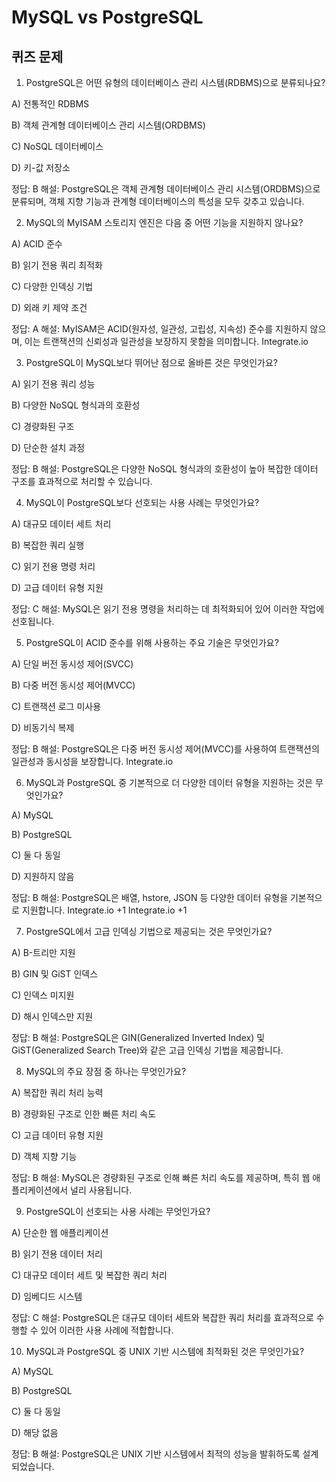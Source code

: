# MySQL vs PostgreSQL

## 퀴즈 문제
1. PostgreSQL은 어떤 유형의 데이터베이스 관리 시스템(RDBMS)으로 분류되나요?

A) 전통적인 RDBMS

B) 객체 관계형 데이터베이스 관리 시스템(ORDBMS)

C) NoSQL 데이터베이스

D) 키-값 저장소

정답: B
해설: PostgreSQL은 객체 관계형 데이터베이스 관리 시스템(ORDBMS)으로 분류되며, 객체 지향 기능과 관계형 데이터베이스의 특성을 모두 갖추고 있습니다.

2. MySQL의 MyISAM 스토리지 엔진은 다음 중 어떤 기능을 지원하지 않나요?

A) ACID 준수

B) 읽기 전용 쿼리 최적화

C) 다양한 인덱싱 기법

D) 외래 키 제약 조건

정답: A
해설: MyISAM은 ACID(원자성, 일관성, 고립성, 지속성) 준수를 지원하지 않으며, 이는 트랜잭션의 신뢰성과 일관성을 보장하지 못함을 의미합니다.
Integrate.io

3. PostgreSQL이 MySQL보다 뛰어난 점으로 올바른 것은 무엇인가요?

A) 읽기 전용 쿼리 성능

B) 다양한 NoSQL 형식과의 호환성

C) 경량화된 구조

D) 단순한 설치 과정

정답: B
해설: PostgreSQL은 다양한 NoSQL 형식과의 호환성이 높아 복잡한 데이터 구조를 효과적으로 처리할 수 있습니다.

4. MySQL이 PostgreSQL보다 선호되는 사용 사례는 무엇인가요?

A) 대규모 데이터 세트 처리

B) 복잡한 쿼리 실행

C) 읽기 전용 명령 처리

D) 고급 데이터 유형 지원

정답: C
해설: MySQL은 읽기 전용 명령을 처리하는 데 최적화되어 있어 이러한 작업에 선호됩니다.

5. PostgreSQL이 ACID 준수를 위해 사용하는 주요 기술은 무엇인가요?

A) 단일 버전 동시성 제어(SVCC)

B) 다중 버전 동시성 제어(MVCC)

C) 트랜잭션 로그 미사용

D) 비동기식 복제

정답: B
해설: PostgreSQL은 다중 버전 동시성 제어(MVCC)를 사용하여 트랜잭션의 일관성과 동시성을 보장합니다.
Integrate.io

6. MySQL과 PostgreSQL 중 기본적으로 더 다양한 데이터 유형을 지원하는 것은 무엇인가요?

A) MySQL

B) PostgreSQL

C) 둘 다 동일

D) 지원하지 않음

정답: B
해설: PostgreSQL은 배열, hstore, JSON 등 다양한 데이터 유형을 기본적으로 지원합니다.
Integrate.io
+1
Integrate.io
+1

7. PostgreSQL에서 고급 인덱싱 기법으로 제공되는 것은 무엇인가요?

A) B-트리만 지원

B) GIN 및 GiST 인덱스

C) 인덱스 미지원

D) 해시 인덱스만 지원

정답: B
해설: PostgreSQL은 GIN(Generalized Inverted Index) 및 GiST(Generalized Search Tree)와 같은 고급 인덱싱 기법을 제공합니다.

8. MySQL의 주요 장점 중 하나는 무엇인가요?

A) 복잡한 쿼리 처리 능력

B) 경량화된 구조로 인한 빠른 처리 속도

C) 고급 데이터 유형 지원

D) 객체 지향 기능

정답: B
해설: MySQL은 경량화된 구조로 인해 빠른 처리 속도를 제공하며, 특히 웹 애플리케이션에서 널리 사용됩니다.

9. PostgreSQL이 선호되는 사용 사례는 무엇인가요?

A) 단순한 웹 애플리케이션

B) 읽기 전용 데이터 처리

C) 대규모 데이터 세트 및 복잡한 쿼리 처리

D) 임베디드 시스템

정답: C
해설: PostgreSQL은 대규모 데이터 세트와 복잡한 쿼리 처리를 효과적으로 수행할 수 있어 이러한 사용 사례에 적합합니다.

10. MySQL과 PostgreSQL 중 UNIX 기반 시스템에 최적화된 것은 무엇인가요?

A) MySQL

B) PostgreSQL

C) 둘 다 동일

D) 해당 없음

정답: B
해설: PostgreSQL은 UNIX 기반 시스템에서 최적의 성능을 발휘하도록 설계되었습니다.